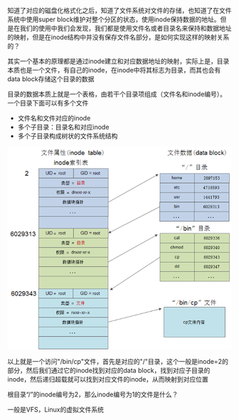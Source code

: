 知道了对应的磁盘化格式化之后，知道了文件系统对文件的存储，也知道了在文件系统中使用super block维护对整个分区的状态，使用inode保持数据的地址。但是在我们的使用中我们会发现，我们都是使用文件名或者目录名来保持和数据地址的映射，但是在inode结构中并没有保存文件名部分，是如何实现这样的映射关系的？

其实一个基本的原理都是通过inode建立和对应数据地址的映射，实际上是，目录本质也是一个文件，有自己的inode，在inode中将其标志为目录，而其也会有data block存储这个目录的数据

目录的数据本质上就是一个表格，由若干个目录项组成（文件名和inode编号）。一个目录下面可以有多个文件
+ 文件名和文件对应的inode
+ 多个子目录：目录名和对应inode
+ 多个子目录构成树状的文件系统结构

![目录与目录项](imgs/目录.png)

以上就是一个访问"/bin/cp"文件，首先是对应的"/"目录，这个一般是inode=2的部分，然后我们通过它的inode找到对应的data block，找到对应子目录的inode，然后递归超载就可以找到对应文件的inode，从而映射到对应位置

根目录“/”的inode编号为2，那么inode编号为1的文件是什么？

一般是VFS，Linux的虚拟文件系统